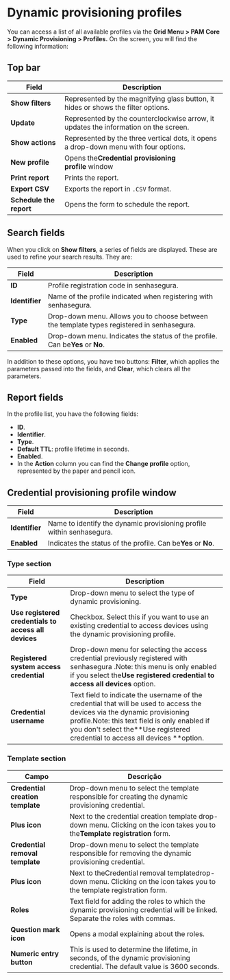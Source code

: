 # Dynamic provisioning profiles

You can access a list of all available profiles via the **Grid Menu &gt; PAM Core &gt; Dynamic Provisioning &gt; Profiles.** On the screen, you will find the following information:

## Top bar

| Field                         | Description                                                                          |
| ----------------------------- | ------------------------------------------------------------------------------------ |
| **Show filters**        | Represented by the magnifying glass button, it hides or shows the filter options.    |
| **Update**              | Represented by the counterclockwise arrow, it updates the information on the screen. |
| **Show actions**        | Represented by the three vertical dots, it opens a drop-down menu with four options. |
| **New profile**         | Opens the**Credential provisioning profile** window                           |
| **Print report**        | Prints the report.                                                                   |
| **Export CSV**          | Exports the report in `.CSV` format.                                               |
| **Schedule the report** | Opens the form to schedule the report.                                               |

## Search fields

When you click on **Show filters**, a series of fields are displayed. These are used to refine your search results. They are:

| Field                | Description                                                                                |
| -------------------- | ------------------------------------------------------------------------------------------ |
| **ID**         | Profile registration code in senhasegura.                                                  |
| **Identifier** | Name of the profile indicated when registering with senhasegura.                           |
| **Type**       | Drop-down menu. Allows you to choose between the template types registered in senhasegura. |
| **Enabled**    | Drop-down menu. Indicates the status of the profile. Can be**Yes** or **No**.  |

In addition to these options, you have two buttons: **Filter**, which applies the parameters passed into the fields, and **Clear**, which clears all the parameters.

## Report fields

In the profile list, you have the following fields:

* **ID**.
* **Identifier**.
* **Type**.
* **Default TTL**: profile lifetime in seconds.
* **Enabled**.
* In the **Action** column you can find the **Change profile** option, represented by the paper and pencil icon.

## Credential provisioning profile window

| Field                | Description                                                               |
| -------------------- | ------------------------------------------------------------------------- |
| **Identifier** | Name to identify the dynamic provisioning profile within senhasegura.     |
| **Enabled**    | Indicates the status of the profile. Can be**Yes** or **No**. |

### Type section

| Field                                                      | Description                                                                                                                                                                                                                                                  |
| ---------------------------------------------------------- | ------------------------------------------------------------------------------------------------------------------------------------------------------------------------------------------------------------------------------------------------------------ |
| **Type**                                             | Drop-down menu to select the type of dynamic provisioning.                                                                                                                                                                                                   |
| **Use registered credentials to access all devices** | Checkbox. Select this if you want to use an existing credential to access devices using the dynamic provisioning profile.                                                                                                                                    |
| **Registered system access credential**              | Drop-down menu for selecting the access credential previously registered with senhasegura .Note: this menu is only enabled if you select the**Use registered credential to access all devices** option.                                                |
| **Credential username**                              | Text field to indicate the username of the credential that will be used to access the devices via the dynamic provisioning profile.Note: this text field is only enabled if you don't select the**Use registered credential to access all devices **option. |

### Template section

| Campo                                  | Descrição                                                                                                                         |
| -------------------------------------- | ----------------------------------------------------------------------------------------------------------------------------------- |
| **Credential creation template** | Drop-down menu to select the template responsible for creating the dynamic provisioning credential.                                 |
| **Plus icon**                    | Next to the credential creation template drop-down menu. Clicking on the icon takes you to the**Template registration** form. |
| **Credential removal template**  | Drop-down menu to select the template responsible for removing the dynamic provisioning credential.                                 |
| **Plus icon**                    | Next to theCredential removal templatedrop-down menu. Clicking on the icon takes you to the template registration form.             |
| **Roles**                        | Text field for adding the roles to which the dynamic provisioning credential will be linked. Separate the roles with commas.        |
| **Question mark icon**           | Opens a modal explaining about the roles.                                                                                           |
| **Numeric entry button**         | This is used to determine the lifetime, in seconds, of the dynamic provisioning credential. The default value is 3600 seconds.      |
